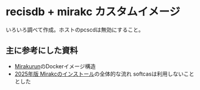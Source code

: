 # recisdb + mirakc カスタムイメージ
いろいろ調べて作成。ホストのpcscdは無効にすること。

## 主に参考にした資料
- [Mirakurun](https://github.com/Chinachu/Mirakurun)のDockerイメージ構造
- [2025年版 Mirakcのインストール](https://www.kreuzen.org/2025/03/18/2025%e5%b9%b4%e7%89%88-mirack%e3%81%ae%e3%82%a4%e3%83%b3%e3%82%b9%e3%83%88%e3%83%bc%e3%83%ab/)の全体的な流れ softcasは利用しないこととした